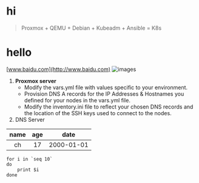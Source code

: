 # hi
> Proxmox + QEMU + Debian + Kubeadm + Ansible = K8s

hello
======
[www.baidu.com](http://www.baidu.com)
![images]()
1. **Proxmox server**
    - Modify the vars.yml file with values specific to your environment.
    + Provision DNS A records for the IP Addresses & Hostnames you defined for your nodes in the vars.yml file.
    * Modify the inventory.ini file to reflect your chosen DNS records and the location of the SSH keys used to connect to the nodes.
2. DNS Server

name|age|date
:---:|:---:|:---:
ch|17|2000-01-01
```shell
for i in `seq 10`
do
    print $i
done
```
